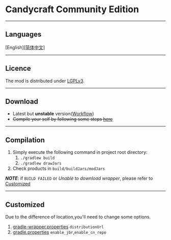 # Candycraft Community Edition

<hr>

## Languages

[English][[简体中文]](README_cn.md)

<hr>

## Licence

The mod is distributed under [LGPLv3](LICENSE).

<hr>

## Download

- Latest but **unstable**
  version([Workflow](https://github.com/Bread-NiceCat/CandyCraftCE/actions/workflows/autobuild.yml))
- ~~Compile your self by following some steps [here](#compilation)~~

<hr>

## Compilation

1. Simply execute the following command in project root directory:
    1. `./gradlew build`
    2. `./gradlew drawJars`
2. Check products in `build/buildJars/modJars`

***NOTE***: if `BUILD FAILED` or *Unable to download wrapper*, please refer to [Customized](#Customized)
<hr>

## Customized

Due to the difference of location,you'll need to change some options.

1. [gradle-wrapper.properties](gradle/wrapper/gradle-wrapper.properties) `distributionUrl`
2. [gradle.properties](gradle.properties) `enable_jbr`,`enable_cn_repo`

